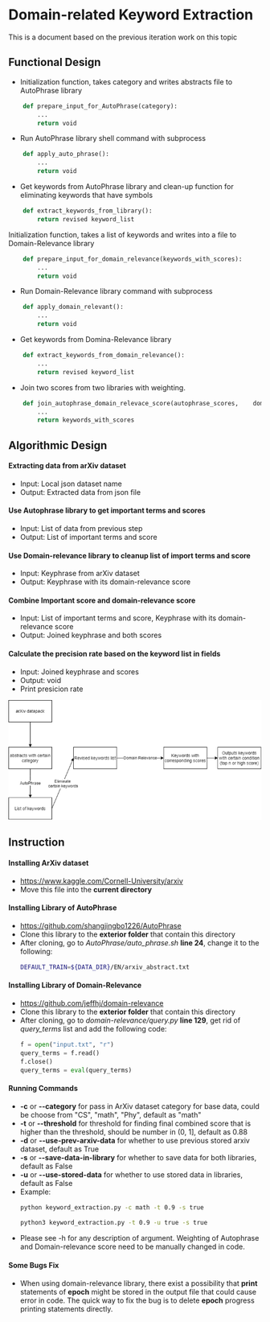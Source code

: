 
# Domain-related Keyword Extraction
This is a document based on the previous iteration work on this topic

## Functional Design

-   Initialization function, takes category and writes abstracts file to AutoPhrase library
``` python
    def prepare_input_for_AutoPhrase(category):
        ...
        return void
```
-   Run AutoPhrase library shell command with subprocess
``` python
    def apply_auto_phrase():
        ... 
        return void
```
-   Get keywords from AutoPhrase library and clean-up function for eliminating keywords that have symbols
``` python
    def extract_keywords_from_library():
        return revised keyword_list
```
Initialization function, takes a list of keywords and writes into a file to Domain-Relevance library
``` python
    def prepare_input_for_domain_relevance(keywords_with_scores):
        ...
        return void
```
-   Run Domain-Relevance library command with subprocess
``` python
    def apply_domain_relevant():
        ... 
        return void
```
-   Get keywords from Domina-Relevance library
``` python
    def extract_keywords_from_domain_relevance():
        ...
        return revised keyword_list
```

-   Join two scores from two libraries with weighting.
``` python
    def join_autophrase_domain_relevace_score(autophrase_scores,    domain_relevance_scores, autophrase_ratio, domain_relevance_ratio):
        ...
        return keywords_with_scores
```

## Algorithmic Design
#### Extracting data from arXiv dataset
 - Input: Local json dataset name
 - Output: Extracted data from json file
 
#### Use Autophrase library to get important terms and scores
- Input: List of data from previous step
- Output: List of important terms and score

#### Use Domain-relevance library to cleanup list of import terms and score
- Input: Keyphrase from arXiv dataset
- Output: Keyphrase with its domain-relevance score

#### Combine Important score and domain-relevance score
- Input: List of important terms and score, Keyphrase with its domain-relevance score
- Output: Joined keyphrase and both scores

#### Calculate the precision rate based on the keyword list in fields
- Input: Joined keyphrase and scores
- Output: void
- Print presicion rate

![flow chart](Domain-relevant%20keywords%20extraction.png)

## Instruction
#### Installing ArXiv dataset
- https://www.kaggle.com/Cornell-University/arxiv
- Move this file into the **current directory**

#### Installing Library of AutoPhrase
- https://github.com/shangjingbo1226/AutoPhrase
- Clone this library to the **exterior folder** that contain this directory 
- After cloning, go to *AutoPhrase/auto_phrase.sh* **line 24**, change it to the following:
    ``` sh
    DEFAULT_TRAIN=${DATA_DIR}/EN/arxiv_abstract.txt
    ```

#### Installing Library of Domain-Relevance
- https://github.com/jeffhj/domain-relevance
- Clone this library to the **exterior folder** that contain this directory 
- After cloning, go to *domain-relevance/query.py* **line 129**, get rid of *query_terms* list and add the following code:
    ``` python
    f = open("input.txt", "r")
    query_terms = f.read()
    f.close()
    query_terms = eval(query_terms)
    ```

#### Running Commands
- **-c** or **--category** for pass in ArXiv dataset category for base data, could be choose from "CS", "math", "Phy", default as "math"
- **-t** or **--threshold** for threshold for finding final combined score that is higher than the threshold, should be number in (0, 1], default as 0.88
- **-d** or **--use-prev-arxiv-data** for whether to use previous stored arxiv dataset, default as True
- **-s** or **--save-data-in-library** for whether to save data for both libraries, default as False
- **-u** or **--use-stored-data** for whether to use stored data in libraries, default as False
- Example: 
    ``` sh
    python keyword_extraction.py -c math -t 0.9 -s true
    ```
    ``` sh
    python3 keyword_extraction.py -t 0.9 -u true -s true
    ```
- Please see -h for any description of argument. Weighting of Autophrase and Domain-relevance score need to be manually changed in code.

#### Some Bugs Fix
- When using domain-relevance library, there exist a possibility that **print** statements of **epoch** might be stored in the output file that could cause error in code. The quick way to fix the bug is to delete **epoch** progress printing statements directly.